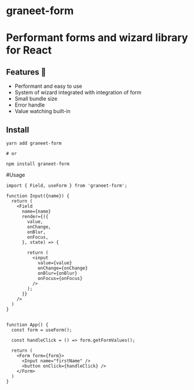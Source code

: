 # graneet-form

# Performant forms and wizard library for React

## Features 🚀
- Performant and easy to use
- System of wizard integrated with integration of form
- Small bundle size
- Error handle
- Value watching built-in

## Install

```
yarn add graneet-form

# or

npm install graneet-form
```

#Usage

```tsx
import { Field, useForm } from 'graneet-form';

function Input({name}) {
  return (
    <Field
      name={name}
      render={({
        value,
        onChange,
        onBlur,
        onFocus,
      }, state) => {
        
        return (
          <input
            value={value}
            onChange={onChange}
            onBlur={onBlur}
            onFocus={onFocus}
          />
        );
      }}
    />
  )
}


function App() {
  const form = useForm();
  
  const handleClick = () => form.getFormValues();
  
  return (
    <Form form={form}>
      <Input name="firstName" /> 
      <button onClick={handleClick} />
    </Form>
  )
}
```
